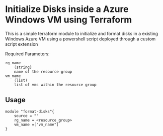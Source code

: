 # Initialize Disks inside a Azure Windows VM using Terraform

This is a simple terraform module to initialize and format disks in a existing Windows Azure VM using a powershell script deployed through a custom script extension



Required Parameters:
    
    rg_name 
        (string) 
        name of the resource group
    vm_name
        (list)
        list of vms within the resource group


## Usage
```
module "format-disks"{
    source = ""
    rg_name = <resource_group>
    vm_name =["vm_name"]
}
